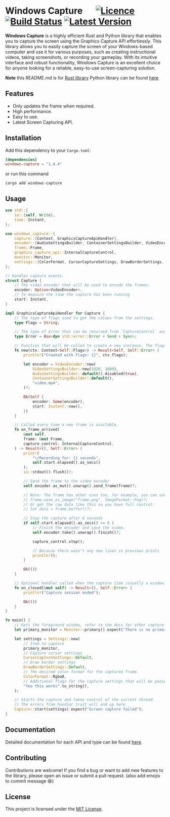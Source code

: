 # Windows Capture &emsp; [![Licence]][Licence URL] [![Build Status]][repository] [![Latest Version]][crates.io]

[Licence]: https://img.shields.io/crates/l/windows-capture
[Licence URL]: https://github.com/NiiightmareXD/windows-capture/blob/main/LICENCE
[Build Status]: https://img.shields.io/github/actions/workflow/status/NiiightmareXD/windows-capture/rust.yml
[repository]: https://github.com/NiiightmareXD/windows-capture
[Latest Version]: https://img.shields.io/crates/v/windows-capture
[crates.io]: https://crates.io/crates/windows-capture

**Windows Capture** is a highly efficient Rust and Python library that enables you to capture the screen using the Graphics Capture API effortlessly. This library allows you to easily capture the screen of your Windows-based computer and use it for various purposes, such as creating instructional videos, taking screenshots, or recording your gameplay. With its intuitive interface and robust functionality, Windows Capture is an excellent choice for anyone looking for a reliable, easy-to-use screen-capturing solution.

**Note** this README.md is for [Rust library](https://github.com/NiiightmareXD/windows-capture) Python library can be found [here](https://github.com/NiiightmareXD/windows-capture/tree/main/windows-capture-python)

## Features

- Only updates the frame when required.
- High performance.
- Easy to use.
- Latest Screen Capturing API.

## Installation

Add this dependency to your `Cargo.toml`:

```toml
[dependencies]
windows-capture = "1.4.4"
```

or run this command

```
cargo add windows-capture
```

## Usage

```rust
use std::{
    io::{self, Write},
    time::Instant,
};

use windows_capture::{
    capture::{Context, GraphicsCaptureApiHandler},
    encoder::{AudioSettingsBuilder, ContainerSettingsBuilder, VideoEncoder, VideoSettingsBuilder},
    frame::Frame,
    graphics_capture_api::InternalCaptureControl,
    monitor::Monitor,
    settings::{ColorFormat, CursorCaptureSettings, DrawBorderSettings, Settings},
};

// Handles capture events.
struct Capture {
    // The video encoder that will be used to encode the frames.
    encoder: Option<VideoEncoder>,
    // To measure the time the capture has been running
    start: Instant,
}

impl GraphicsCaptureApiHandler for Capture {
    // The type of flags used to get the values from the settings.
    type Flags = String;

    // The type of error that can be returned from `CaptureControl` and `start` functions.
    type Error = Box<dyn std::error::Error + Send + Sync>;

    // Function that will be called to create a new instance. The flags can be passed from settings.
    fn new(ctx: Context<Self::Flags>) -> Result<Self, Self::Error> {
        println!("Created with Flags: {}", ctx.flags);

        let encoder = VideoEncoder::new(
            VideoSettingsBuilder::new(1920, 1080),
            AudioSettingsBuilder::default().disabled(true),
            ContainerSettingsBuilder::default(),
            "video.mp4",
        )?;

        Ok(Self {
            encoder: Some(encoder),
            start: Instant::now(),
        })
    }

    // Called every time a new frame is available.
    fn on_frame_arrived(
        &mut self,
        frame: &mut Frame,
        capture_control: InternalCaptureControl,
    ) -> Result<(), Self::Error> {
        print!(
            "\rRecording for: {} seconds",
            self.start.elapsed().as_secs()
        );
        io::stdout().flush()?;

        // Send the frame to the video encoder
        self.encoder.as_mut().unwrap().send_frame(frame)?;

        // Note: The frame has other uses too, for example, you can save a single frame to a file, like this:
        // frame.save_as_image("frame.png", ImageFormat::Png)?;
        // Or get the raw data like this so you have full control:
        // let data = frame.buffer()?;

        // Stop the capture after 6 seconds
        if self.start.elapsed().as_secs() >= 6 {
            // Finish the encoder and save the video.
            self.encoder.take().unwrap().finish()?;

            capture_control.stop();

            // Because there wasn't any new lines in previous prints
            println!();
        }

        Ok(())
    }

    // Optional handler called when the capture item (usually a window) closes.
    fn on_closed(&mut self) -> Result<(), Self::Error> {
        println!("Capture session ended");

        Ok(())
    }
}

fn main() {
    // Gets the foreground window, refer to the docs for other capture items
    let primary_monitor = Monitor::primary().expect("There is no primary monitor");

    let settings = Settings::new(
        // Item to capture
        primary_monitor,
        // Capture cursor settings
        CursorCaptureSettings::Default,
        // Draw border settings
        DrawBorderSettings::Default,
        // The desired color format for the captured frame.
        ColorFormat::Rgba8,
        // Additional flags for the capture settings that will be passed to user defined `new` function.
        "Yea this works".to_string(),
    );

    // Starts the capture and takes control of the current thread.
    // The errors from handler trait will end up here
    Capture::start(settings).expect("Screen capture failed");
}
```

## Documentation

Detailed documentation for each API and type can be found [here](https://docs.rs/windows-capture).

## Contributing

Contributions are welcome! If you find a bug or want to add new features to the library, please open an issue or submit a pull request. (also add emojis to commit message 😅)

## License

This project is licensed under the [MIT License](LICENSE).
